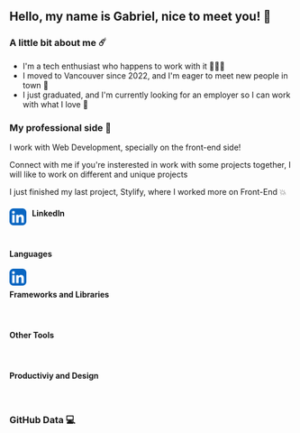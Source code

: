 <h2>Hello, my name is Gabriel, nice to meet you! 🙂</h2>

<h3>A little bit about me ☄️</h3>
<ul>
  <li>I'm a tech enthusiast who happens to work with it 🧑🏽‍💻</li>
  <li>I moved to Vancouver since 2022, and I'm eager to meet new people in town 🍁</li>
  <li>I just graduated, and I'm currently looking for an employer so I can work with what I love 👀</li>
</ul>

<h3>My professional side 🧠</h3>
<p>I work with Web Development, specially on the front-end side!</p>
<p>Connect with me if you're insterested in work with some projects together, I will like to work on different and unique projects</p>
<p>I just finished my last project, Stylify, where I worked more on Front-End 💥</p>

<h4>LinkedIn <a href="https://www.linkedin.com/in/gabriel-silvestre-dev/"><img align="left" alt="Java" width="30px" style="padding-right: 10px;" src="https://raw.githubusercontent.com/tandpfun/skill-icons/main/icons/LinkedIn.svg" /></a></h4>

<br>

<h4>Languages</h4>
<img align="left" alt="Java" width="30px" style="padding-right: 10px;" src="https://raw.githubusercontent.com/tandpfun/skill-icons/main/icons/LinkedIn.svg" />

<br>

<h4>Frameworks and Libraries</h4>

<br>
<h4>Other Tools</h4>

<br>
<h4>Productiviy and Design</h4>

<br>

<h3>GitHub Data 💻</h3>

<!--
**gabrieldiasls/gabrieldiasls** is a ✨ _special_ ✨ repository because its `README.md` (this file) appears on your GitHub profile.

Here are some ideas to get you started:

- 🔭 I’m currently working on ...
- 🌱 I’m currently learning ...
- 👯 I’m looking to collaborate on ...
- 🤔 I’m looking for help with ...
- 💬 Ask me about ...
- 📫 How to reach me: ...
- 😄 Pronouns: ...
- ⚡ Fun fact: ...
-->
